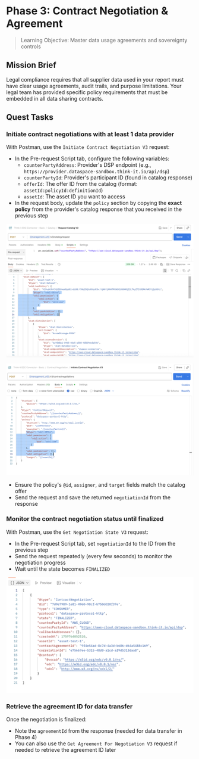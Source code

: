 # Phase 3: Contract Negotiation & Agreement

> Learning Objective: Master data usage agreements and sovereignty controls

## Mission Brief

Legal compliance requires that all supplier data used in your report must have clear usage agreements, audit trails, and purpose limitations. Your legal team has provided specific policy requirements that must be embedded in all data sharing contracts.

## Quest Tasks

### Initiate contract negotiations with at least 1 data provider

With Postman, use the `Initiate Contract Negotiation V3` request:

- In the Pre-request Script tab, configure the following variables:
  - `counterPartyAddress`: Provider's DSP endpoint (e.g., `https://provider.dataspace-sandbox.think-it.io/api/dsp`)
  - `counterPartyId`: Provider's participant ID (found in catalog response)
  - `offerId`: The offer ID from the catalog (format: `assetId:policyId:definitionId`)
  - `assetId`: The asset ID you want to access
- In the request body, update the `policy` section by copying the **exact policy** from the provider's catalog response that you received in the previous step

![Catalog Response](../resources/catalog-request.png)

![Negotiation with Policy](../resources/contract-negotiation.png)

- Ensure the policy's `@id`, `assigner`, and `target` fields match the catalog offer
- Send the request and save the returned `negotiationId` from the response

### Monitor the contract negotiation status until finalized

With Postman, use the `Get Negotiation State V3` request:

- In the Pre-request Script tab, set `negotiationId` to the ID from the previous step
- Send the request repeatedly (every few seconds) to monitor the negotiation progress
- Wait until the state becomes `FINALIZED`

![Finalized Negotiation](../resources/negotiation-finalized.png)

### Retrieve the agreement ID for data transfer

Once the negotiation is finalized:

- Note the `agreementId` from the response (needed for data transfer in Phase 4)
- You can also use the `Get Agreement For Negotiation V3` request if needed to retrieve the agreement ID later
